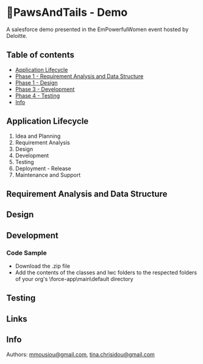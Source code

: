 # 🐶PawsAndTails - Demo
A salesforce demo presented in the EmPowerfulWomen event hosted by Deloitte.

## Table of contents

- [Application Lifecycle](#application_lifecycle)
- [Phase 1 - Requirement Analysis and Data Structure](#requirement_analysis_and_data_structure)
- [Phase 1 - Design](#design)
- [Phase 3 - Development](#development)
- [Phase 4 - Testing](#testing)
- [Info](#info)

## Application Lifecycle
1. Idea and Planning
2. Requirement Analysis
3. Design
4. Development
5. Testing
6. Deployment - Release
7. Maintenance and Support

## Requirement Analysis and Data Structure

## Design

## Development
  ### Code Sample
  * Download the .zip file
  * Add the contents of the classes and lwc folders to the respected folders of your org's \force-app\main\default directory

## Testing


## Links

## Info 
Authors: mmousiou@gmail.com, tina.chrisidou@gmail.com
